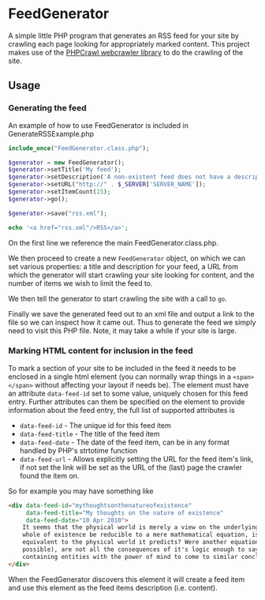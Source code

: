 FeedGenerator
=============

A simple little PHP program that generates an RSS feed for your site by crawling each page looking for appropriately marked content. 
This project makes use of the [PHPCrawl webcrawler library](http://phpcrawl.cuab.de/) to do the crawling of the site.

Usage
-----

### Generating the feed

An example of how to use FeedGenerator is included in GenerateRSSExample.php

```php
include_once("FeedGenerator.class.php");

$generator = new FeedGenerator();
$generator->setTitle('My feed');
$generator->setDescription('A non-existent feed does not have a description');
$generator->setURL("http://" . $_SERVER['SERVER_NAME']);
$generator->setItemCount(15);
$generator->go();

$generator->save("rss.xml");

echo '<a href="rss.xml"/>RSS</a>';
```

On the first line we reference the main FeedGenerator.class.php. 

We then proceed to create a new `FeedGenerator` object, 
on which we can set various properties: a title and description for your feed, a URL from which the generator will start crawling 
your site looking for content, and the number of items we wish to limit the feed to.

We then tell the generator to start crawling the site with a call to `go`.

Finally we save the generated feed out to an xml file and output a link to the file so we can inspect how it came out. 
Thus to generate the feed we simply need to visit this PHP file. Note, it may take a while if your site is large.

### Marking HTML content for inclusion in the feed

To mark a section of your site to be included in the feed it needs to be enclosed in a single html element (you can normally wrap things in a `<span></span>` without affecting your layout if needs be).
The element must have an attribute `data-feed-id` set to some value, uniquely chosen for this feed entry. 
Further attributes can them be specified on the element to provide information about the feed entry, the full list of supported attributes is

* `data-feed-id` - The unique id for this feed item
* `data-feed-title` - The title of the feed item
* `data-feed-date` - The date of the feed item, can be in any format handled by PHP's strtotime function
* `data-feed-url` - Allows explicitly setting the URL for the feed item's link, if not set the link will be set as the URL of the (last) page the crawler found the item on.

So for example you may have something like

```html
<div data-feed-id="mythoughtsonthenatureofexistence" 
     data-feed-title="My thoughts on the nature of existence" 
     data-feed-date="10 Apr 2010">
    It seems that the physical world is merely a view on the underlying logic that determines it. Should the 
    whole of existence be reducible to a mere mathematical equation, is the existence of this equation not 
    equivalent to the physical world it predicts? Were another equation to be writ (or imagined, or merely 
    possible), are not all the consequences of it's logic enough to say that it is another world perhaps 
    containing entities with the power of mind to come to similar conclusions.
</div>
```

When the FeedGenerator discovers this element it will create a feed item and use this element as the feed items description (i.e. content).